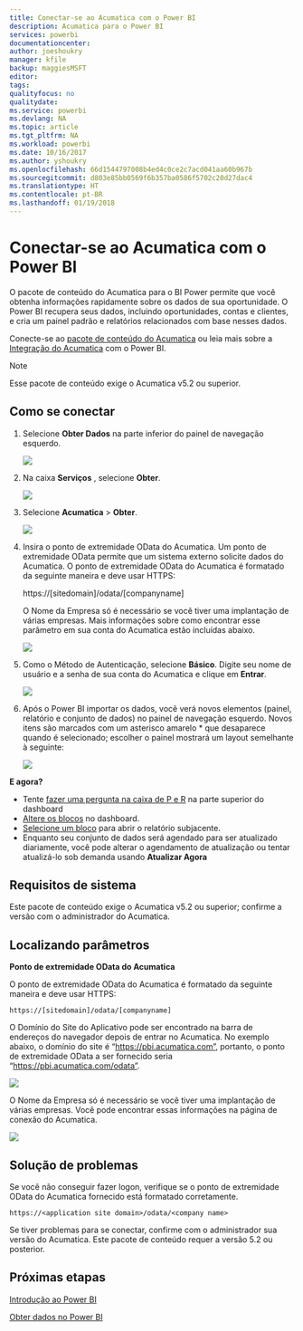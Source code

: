 ```yaml
---
title: Conectar-se ao Acumatica com o Power BI
description: Acumatica para o Power BI
services: powerbi
documentationcenter: 
author: joeshoukry
manager: kfile
backup: maggiesMSFT
editor: 
tags: 
qualityfocus: no
qualitydate: 
ms.service: powerbi
ms.devlang: NA
ms.topic: article
ms.tgt_pltfrm: NA
ms.workload: powerbi
ms.date: 10/16/2017
ms.author: yshoukry
ms.openlocfilehash: 66d1544797008b4ed4c0ce2c7acd041aa60b967b
ms.sourcegitcommit: d803e85bb0569f6b357ba0586f5702c20d27dac4
ms.translationtype: HT
ms.contentlocale: pt-BR
ms.lasthandoff: 01/19/2018
---
```

# <a name="connect-to-acumatica-with-power-bi"></a>Conectar-se ao Acumatica com o Power BI
O pacote de conteúdo do Acumatica para o BI Power permite que você obtenha informações rapidamente sobre os dados de sua oportunidade. O Power BI recupera seus dados, incluindo oportunidades, contas e clientes, e cria um painel padrão e relatórios relacionados com base nesses dados.

Conecte-se ao [pacote de conteúdo do Acumatica](https://app.powerbi.com/getdata/services/acumatica) ou leia mais sobre a [Integração do Acumatica](https://powerbi.microsoft.com/integrations/acumatica) com o Power BI.

>[!NOTE]
>Esse pacote de conteúdo exige o Acumatica v5.2 ou superior.

## <a name="how-to-connect"></a>Como se conectar
1. Selecione **Obter Dados** na parte inferior do painel de navegação esquerdo.
   
   ![](media/service-connect-to-acumatica/getdata3.png)
2. Na caixa **Serviços** , selecione **Obter**.
   
   ![](media/service-connect-to-acumatica/getdata2.png)
3. Selecione **Acumatica** \> **Obter**.
   
   ![](media/service-connect-to-acumatica/acumatica.png)
4. Insira o ponto de extremidade OData do Acumatica. Um ponto de extremidade OData permite que um sistema externo solicite dados do Acumatica. O ponto de extremidade OData do Acumatica é formatado da seguinte maneira e deve usar HTTPS:
   
     https://[sitedomain]/odata/[companyname]
   
   O Nome da Empresa só é necessário se você tiver uma implantação de várias empresas. Mais informações sobre como encontrar esse parâmetro em sua conta do Acumatica estão incluídas abaixo.
   
   ![](media/service-connect-to-acumatica/parameters.png)
5. Como o Método de Autenticação, selecione **Básico**. Digite seu nome de usuário e a senha de sua conta do Acumatica e clique em **Entrar**.
   
    ![](media/service-connect-to-acumatica/creds2.png)
6. Após o Power BI importar os dados, você verá novos elementos (painel, relatório e conjunto de dados) no painel de navegação esquerdo. Novos itens são marcados com um asterisco amarelo \* que desaparece quando é selecionado; escolher o painel mostrará um layout semelhante à seguinte:
   
    ![](media/service-connect-to-acumatica/dashboard.png)

**E agora?**

* Tente [fazer uma pergunta na caixa de P e R](power-bi-q-and-a.md) na parte superior do dashboard
* [Altere os blocos](service-dashboard-edit-tile.md) no dashboard.
* [Selecione um bloco](service-dashboard-tiles.md) para abrir o relatório subjacente.
* Enquanto seu conjunto de dados será agendado para ser atualizado diariamente, você pode alterar o agendamento de atualização ou tentar atualizá-lo sob demanda usando **Atualizar Agora**

## <a name="system-requirements"></a>Requisitos de sistema
Este pacote de conteúdo exige o Acumatica v5.2 ou superior; confirme a versão com o administrador do Acumatica.

## <a name="finding-parameters"></a>Localizando parâmetros
**Ponto de extremidade OData do Acumatica**

O ponto de extremidade OData do Acumatica é formatado da seguinte maneira e deve usar HTTPS:

    https://[sitedomain]/odata/[companyname]

O Domínio do Site do Aplicativo pode ser encontrado na barra de endereços do navegador depois de entrar no Acumatica. No exemplo abaixo, o domínio do site é “https://pbi.acumatica.com”, portanto, o ponto de extremidade OData a ser fornecido seria “https://pbi.acumatica.com/odata”.

 ![](media/service-connect-to-acumatica/url.png)

O Nome da Empresa só é necessário se você tiver uma implantação de várias empresas. Você pode encontrar essas informações na página de conexão do Acumatica.

![](media/service-connect-to-acumatica/signin2.png)

## <a name="troubleshooting"></a>Solução de problemas
Se você não conseguir fazer logon, verifique se o ponto de extremidade OData do Acumatica fornecido está formatado corretamente.

    https://<application site domain>/odata/<company name>

Se tiver problemas para se conectar, confirme com o administrador sua versão do Acumatica. Este pacote de conteúdo requer a versão 5.2 ou posterior.

## <a name="next-steps"></a>Próximas etapas
[Introdução ao Power BI](service-get-started.md)

[Obter dados no Power BI](service-get-data.md)

